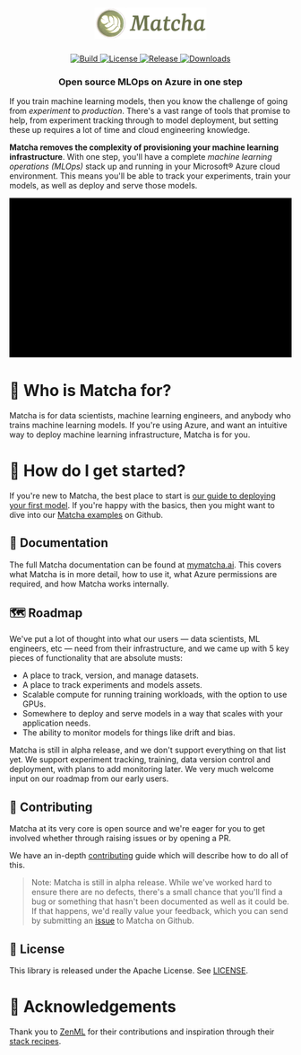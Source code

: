 <h1 align="center">
    <img src="https://raw.githubusercontent.com/fuzzylabs/matcha/main/docs/img/logo.png" width="200" style="max-width: 200px"></img>
</h1>

<p align="center">
    <a href="https://github.com/fuzzylabs/matcha/actions/workflows/ci.yml">
        <img alt="Build" src="https://img.shields.io/github/actions/workflow/status/fuzzylabs/matcha/ci.yml">
    </a>
    <a href="https://github.com/fuzzylabs/matcha/blob/main/LICENSE">
        <img alt="License" src="https://img.shields.io/github/license/fuzzylabs/matcha?color=blue">
    </a>
    <a href="https://github.com/fuzzylabs/matcha/releases">
        <img alt="Release" src="https://img.shields.io/github/v/release/fuzzylabs/matcha?color=green">
    </a>
    <a href="https://pypi.org/project/matcha-ml/">
        <img alt="Downloads" src="https://img.shields.io/pypi/dm/matcha-ml?color=orange">
    </a>
</p>

<h3 align="center">
    <p>Open source MLOps on Azure in one step</p>
</h3>

If you train machine learning models, then you know the challenge of going from _experiment_ to _production_. There's a vast range of tools that promise to help, from experiment tracking through to model deployment, but setting these up requires a lot of time and cloud engineering knowledge.

**Matcha removes the complexity of provisioning your machine learning infrastructure**. With one step, you'll have a complete _machine learning operations (MLOps)_ stack up and running in your Microsoft® Azure cloud environment. This means you'll be able to track your experiments, train your models, as well as deploy and serve those models.

<div align="center">
    <img src="https://raw.githubusercontent.com/fuzzylabs/matcha/main/docs/img/matcha-provision.gif"></img>
</div>

# &#127861; Who is Matcha for?

Matcha is for data scientists, machine learning engineers, and anybody who trains machine learning models. If you're using Azure, and want an intuitive way to deploy machine learning infrastructure, Matcha is for you.

# &#127939; How do I get started?

If you're new to Matcha, the best place to start is [our guide to deploying your first model](http://www.mymatcha.ai/getting-started). If you're happy with the basics, then you might want to dive into our [Matcha examples](https://github.com/fuzzylabs/matcha-examples) on Github.

## &#128214; Documentation

The full Matcha documentation can be found at [mymatcha.ai](https://mymatcha.ai). This covers what Matcha is in more detail, how to use it, what Azure permissions are required, and how Matcha works internally.

## &#128506;&#65039; Roadmap

We've put a lot of thought into what our users — data scientists, ML engineers, etc — need from their infrastructure, and we came up with 5 key pieces of functionality that are absolute musts:

* A place to track, version, and manage datasets.
* A place to track experiments and models assets.
* Scalable compute for running training workloads, with the option to use GPUs.
* Somewhere to deploy and serve models in a way that scales with your application needs.
* The ability to monitor models for things like drift and bias.

Matcha is still in alpha release, and we don't support everything on that list yet. We support experiment tracking, training, data version control and deployment, with plans to add monitoring later. We very much welcome input on our roadmap from our early users.

## &#128079; Contributing

Matcha at its very core is open source and we're eager for you to get involved whether through raising issues or by opening a PR.

We have an in-depth [contributing](CONTRIBUTING.md) guide which will describe how to do all of this.

> Note: Matcha is still in alpha release. While we've worked hard to ensure there are no defects, there's a small chance that you'll find a bug or something that hasn't been documented as well as it could be. If that happens, we'd really value your feedback, which you can send by submitting an [issue](https://github.com/fuzzylabs/matcha/issues/new/choose) to Matcha on Github.

## &#128220; License

This library is released under the Apache License. See [LICENSE](LICENSE).

# &#129309; Acknowledgements

Thank you to [ZenML](https://zenml.io/home) for their contributions and inspiration through their [stack recipes](https://github.com/zenml-io/mlops-stacks).
